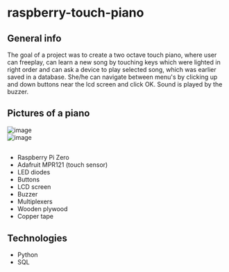 # raspberry-touch-piano
## General info
The goal of a project was to create a two octave touch piano, where user can freeplay, can learn a new song by touching keys which were lighted in right order and can ask a device to play selected song, which was earlier saved in a database. She/he can navigate between menu's by clicking up and down buttons near the lcd screen and click OK. Sound is played by the buzzer. 
## Pictures of a piano
![image](https://user-images.githubusercontent.com/53990881/154800390-b29e93ec-9e13-4745-a82d-19b5c930b371.png)  
![image](https://user-images.githubusercontent.com/53990881/154800424-a89220f4-2cae-484b-a8a0-a4582ff86efb.png)
## 
* Raspberry Pi Zero
* Adafruit MPR121 (touch sensor)
* LED diodes
* Buttons
* LCD screen
* Buzzer
* Multiplexers
* Wooden plywood
* Copper tape
## Technologies
* Python
* SQL
